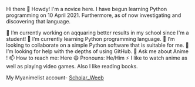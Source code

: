 Hi there 👋
Howdy! I'm a novice here. I have begun learning Python programming on 10 April 2021. Furthermore, as of now investigating and discovering that language.

 🔭 I’m currently working on aqquaring better results in my school since I'm a student!
 🌱 I’m currently learning Python programming language.
 👯 I’m looking to collaborate on a simple Python software that is suitable for me.
 🤔 I’m looking for help with the depths of using GitHub.
 💬 Ask me about Anime !
 📫 How to reach me: Here 
 😄 Pronouns: He/Him
 ⚡ I like to watch anime as well as playing video games. Also I like reading books.
 
 My Myanimelist account- [Scholar_Weeb](https://myanimelist.net/profile/Scholar_Weeb)
